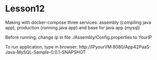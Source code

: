 # Lesson12
Making with docker-compose three services: assembly (compiling java app), production (running java app) and base for java app (mysql)

Before running, change ip in file ./Assembly/Config.properties to YourIP

To run application, type in browser: http://IPyourVM:8080/App42PaaS-Java-MySQL-Sample-0.0.1-SNAPSHOT
